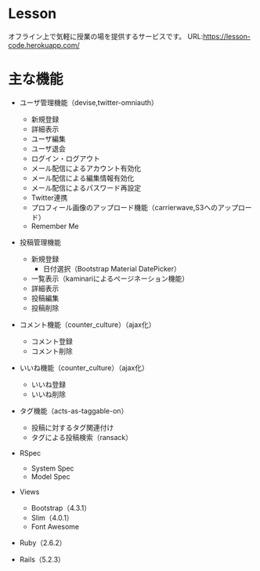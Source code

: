 # Lesson

オフライン上で気軽に授業の場を提供するサービスです。
URL:https://lesson-code.herokuapp.com/

# 主な機能

- ユーザ管理機能（devise,twitter-omniauth）
  - 新規登録
  - 詳細表示
  - ユーザ編集
  - ユーザ退会
  - ログイン・ログアウト
  - メール配信によるアカウント有効化
  - メール配信による編集情報有効化
  - メール配信によるパスワード再設定
  - Twitter連携
  - プロフィール画像のアップロード機能（carrierwave,S3へのアップロード）
  - Remember Me
- 投稿管理機能
  - 新規登録
    - 日付選択（Bootstrap Material DatePicker）
  - 一覧表示（kaminariによるページネーション機能）
  - 詳細表示
  - 投稿編集
  - 投稿削除
- コメント機能（counter_culture）（ajax化）
  - コメント登録
  - コメント削除
- いいね機能（counter_culture）（ajax化）
  - いいね登録
  - いいね削除
- タグ機能（acts-as-taggable-on）
  - 投稿に対するタグ関連付け
  - タグによる投稿検索（ransack）

- RSpec
  - System Spec
  - Model Spec

- Views
  - Bootstrap（4.3.1）
  - Slim（4.0.1）
  - Font Awesome

- Ruby（2.6.2）
- Rails（5.2.3）